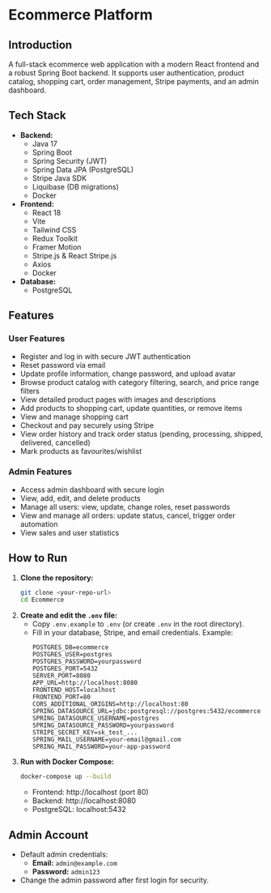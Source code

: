 # Ecommerce Platform

## Introduction
A full-stack ecommerce web application with a modern React frontend and a robust Spring Boot backend. It supports user authentication, product catalog, shopping cart, order management, Stripe payments, and an admin dashboard.

## Tech Stack
- **Backend:**
  - Java 17
  - Spring Boot
  - Spring Security (JWT)
  - Spring Data JPA (PostgreSQL)
  - Stripe Java SDK
  - Liquibase (DB migrations)
  - Docker
- **Frontend:**
  - React 18
  - Vite
  - Tailwind CSS
  - Redux Toolkit
  - Framer Motion
  - Stripe.js & React Stripe.js
  - Axios
  - Docker
- **Database:**
  - PostgreSQL

## Features

### User Features
- Register and log in with secure JWT authentication
- Reset password via email
- Update profile information, change password, and upload avatar
- Browse product catalog with category filtering, search, and price range filters
- View detailed product pages with images and descriptions
- Add products to shopping cart, update quantities, or remove items
- View and manage shopping cart
- Checkout and pay securely using Stripe
- View order history and track order status (pending, processing, shipped, delivered, cancelled)
- Mark products as favourites/wishlist

### Admin Features
- Access admin dashboard with secure login
- View, add, edit, and delete products
- Manage all users: view, update, change roles, reset passwords
- View and manage all orders: update status, cancel, trigger order automation
- View sales and user statistics

## How to Run

1. **Clone the repository:**
   ```sh
   git clone <your-repo-url>
   cd Ecommerce
   ```
2. **Create and edit the `.env` file:**
   - Copy `.env.example` to `.env` (or create `.env` in the root directory).
   - Fill in your database, Stripe, and email credentials. Example:
     ```env
     POSTGRES_DB=ecommerce
     POSTGRES_USER=postgres
     POSTGRES_PASSWORD=yourpassword
     POSTGRES_PORT=5432
     SERVER_PORT=8080
     APP_URL=http://localhost:8080
     FRONTEND_HOST=localhost
     FRONTEND_PORT=80
     CORS_ADDITIONAL_ORIGINS=http://localhost:80
     SPRING_DATASOURCE_URL=jdbc:postgresql://postgres:5432/ecommerce
     SPRING_DATASOURCE_USERNAME=postgres
     SPRING_DATASOURCE_PASSWORD=yourpassword
     STRIPE_SECRET_KEY=sk_test_...
     SPRING_MAIL_USERNAME=your-email@gmail.com
     SPRING_MAIL_PASSWORD=your-app-password
     ```
3. **Run with Docker Compose:**
   ```sh
   docker-compose up --build
   ```
   - Frontend: http://localhost (port 80)
   - Backend: http://localhost:8080
   - PostgreSQL: localhost:5432

## Admin Account
- Default admin credentials:
  - **Email:** `admin@example.com`
  - **Password:** `admin123`
- Change the admin password after first login for security. 